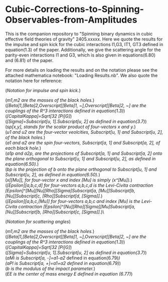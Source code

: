 # Cubic-Corrections-to-Spinning-Observables-from-Amplitudes
This is the companion repository to "Spinning binary dynamics in cubic effective field theories of gravity" 2405.xxxxx.
Here we quote the results for the impulse and spin kick for the cubic interactions I1,G3, IT1, GT3 defined in equation(1.3) of the paper.
Additionally, we give the scattering angle for the parity-even interactions I1 and G3, which is also given in equations(6.80) and (6.81) of the paper.

For more details on loading the results and on the notation please see the attached mathematica notebook: "Loading Results.nb". 
We also quote the notation here for reference:

(*Notation for impulse and spin kick.*)

(*m1,m2 are the masses of the black holes.*)\
(*\[Beta]1,\[Beta]2,Overscript[\[Beta]1, ~],Overscript[\[Beta]2, ~] are the couplings of the R^3 interactions defined in equation(1.3)*)\
(*\[CapitalKappa]=Sqrt[32 \[Pi]G]*)\
(*\[Sigma]=Subscript[u, 1].Subscript[u, 2] as defined in equation(3.7)*)\
(*sp[x,y], stands for the scalar product of four-vectors x and y.*)\
(*u1 and u2 are the four-vector veolcities, Subscript[u, 1] and Subscript[u, 2], of the black holes.*)\
(*a1 and a2 are the spin four-vectors, Subscript[a, 1] and Subscript[a, 2], of each black hole.*)\
(*a1p and a2p, are the projections of Subscript[a, 1] and Subscript[a, 2] onto the plane orthogonal to Subscript[u, 1] and Subscript[u, 2], as defined in equation(6.50).*)\
(*bp is the projection of b onto the plane orthogonal to Subscript[u, 1] and Subscript[u, 2], as defined in equation(6.50).*)\
(*x[\[Mu]], for four-vector x and index \[Mu] is simply (x^\[Mu]).*)\
(*\[Epsilon][a,b,c,d] for four-vectors a,b,c,d is the Levi-Civita contraction \[Epsilon]^\[Mu]\[Nu]\[Rho]\[Sigma]Subscript[a, \[Mu]]Subscript[b, \[Nu]]Subscript[c, \[Rho]]Subscript[d, \[Sigma]].*)\
(*\[Epsilon][a,b,c,\[Mu]] for four-vectors a,b,c and index \[Mu] is the Levi-Civita contraction \[Epsilon]^\[Nu]\[Rho]\[Sigma]\[Mu]Subscript[a, \[Nu]]Subscript[b, \[Rho]]Subscript[c, \[Sigma]].*)\


(*Notation for scattering angles*)

(*m1,m2 are the masses of the black holes.*)\
(*\[Beta]1,\[Beta]2,Overscript[\[Beta]1, ~],Overscript[\[Beta]2, ~] are the couplings of the R^3 interactions defined in equation(1.3)*)
(*\[CapitalKappa]=Sqrt[32 \[Pi]G]*)\
(*\[Sigma]=Subscript[u, 1].Subscript[u, 2] as defined in equation(3.7)*)\
(*aMi is Subscript[a, -]=a1-a2* defined in equation(6.79)*)\
(*aPl is Subscript[a, +]=a1+a2* defined in equation(6.79)*)\
(*b is the modulus of the impact parameter.*)\
(*EE is the center of mass energy E defined in equation (6.77)*)


